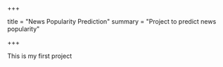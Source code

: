 +++

title = "News Popularity Prediction"
summary = "Project to predict news popularity"


+++

This is my first project
